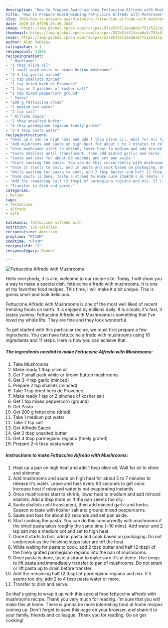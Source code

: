 ```yaml
---
description: "How to Prepare Award-winning Fettuccine Alfredo with Mushrooms"
title: "How to Prepare Award-winning Fettuccine Alfredo with Mushrooms"
slug: 7078-how-to-prepare-award-winning-fettuccine-alfredo-with-mushrooms
date: 2020-10-07T06:26:36.764Z
image: https://img-global.cpcdn.com/recipes/537e5fd513aea0a9/751x532cq70/fettuccine-alfredo-with-mushrooms-recipe-main-photo.jpg
thumbnail: https://img-global.cpcdn.com/recipes/537e5fd513aea0a9/751x532cq70/fettuccine-alfredo-with-mushrooms-recipe-main-photo.jpg
cover: https://img-global.cpcdn.com/recipes/537e5fd513aea0a9/751x532cq70/fettuccine-alfredo-with-mushrooms-recipe-main-photo.jpg
author: Alan Robbins
ratingvalue: 4.1
reviewcount: 31896
recipeingredient:
- " Mushrooms"
- "1 tbsp olive oil"
- "1 small pack white or brown button mushrooms"
- "3-4 tsp garlic minced"
- "2 tsp shallots minced"
- "1 tsp dried herb de Provence"
- "1 tsp or 2 pinches of kosher salt"
- "1 tsp mixed peppercorn ground"
- " Pasta"
- "200 g fettuccine dried"
- "1 medium pot water"
- "2 tsp salt"
- " Alfredo Sauce"
- "2 tbsp unsalted butter"
- "4 tbsp parmegiano regiano finely grated"
- "2-4 tbsp pasta water"
recipeinstructions:
- "Heat up a pan on high heat and add 1 tbsp olive oil. Wait for oil to shine and shimmer."
- "Add mushrooms and saute on high heat for about 5 to 7 minutes to release it&#39;s water. Leave and toss every 60 seconds to get color. Increase heat if released water is not evaporating instantly."
- "Once mushrooms start to shrink, lower heat to medium and add minced shallots. Add a tbsp more oil if the pan seems too dry."
- "Saute shallots until translucent, then add minced garlic and herbs. Season to taste with kosher salt and ground mixed peppercorns."
- "Saute and toss for about 60 seconds and set pan aside."
- "Start cooking the pasta. You can do this concurrently with mushrooms if the dried pasta takes roughly the same time (~10 mins). Add water and 2 tsp salt into a medium pot and set to high heat."
- "Once it starts to boil, add in pasta and cook based on packaging. Do not undercook as the finishing steps later are off the heat."
- "While waiting for pasta to cook, add 2 tbsp butter and half (2 tbsp) of the finely grated parmegiano regiano into the pan of mushrooms."
- "Once pasta is done, taste a strand to make sure it&#39;s al dente. Use tongs to lift pasta and immediately transfer to pan of mushrooms. Do not strain or lift pasta up to drain before transfer."
- "Add the remaining half (2 tbsp) of parmegiano regiano and mix. If it seems too dry, add 2 to 4 tbsp pasta water or more."
- "Transfer to dish and serve."
categories:
- Recipe
tags:
- fettuccine
- alfredo
- with

katakunci: fettuccine alfredo with 
nutrition: 179 calories
recipecuisine: American
preptime: "PT35M"
cooktime: "PT43M"
recipeyield: "2"
recipecategory: Dinner

---
```



![Fettuccine Alfredo with Mushrooms](https://img-global.cpcdn.com/recipes/537e5fd513aea0a9/751x532cq70/fettuccine-alfredo-with-mushrooms-recipe-main-photo.jpg)

Hello everybody, it is Jim, welcome to our recipe site. Today, I will show you a way to make a special dish, fettuccine alfredo with mushrooms. It is one of my favorites food recipes. This time, I will make it a bit unique. This is gonna smell and look delicious.



Fettuccine Alfredo with Mushrooms is one of the most well liked of recent trending foods on earth. It is enjoyed by millions daily. It is simple, it's fast, it tastes yummy. Fettuccine Alfredo with Mushrooms is something that I've loved my whole life. They are fine and they look wonderful.


To get started with this particular recipe, we must first prepare a few ingredients. You can have fettuccine alfredo with mushrooms using 16 ingredients and 11 steps. Here is how you can achieve that.

<!--inarticleads1-->

##### The ingredients needed to make Fettuccine Alfredo with Mushrooms:

1. Take  Mushrooms
1. Make ready 1 tbsp olive oil
1. Get 1 small pack white or brown button mushrooms
1. Get 3-4 tsp garlic (minced)
1. Prepare 2 tsp shallots (minced)
1. Take 1 tsp dried herb de Provence
1. Make ready 1 tsp or 2 pinches of kosher salt
1. Get 1 tsp mixed peppercorn (ground)
1. Get  Pasta
1. Get 200 g fettuccine (dried)
1. Take 1 medium pot water
1. Take 2 tsp salt
1. Get  Alfredo Sauce
1. Get 2 tbsp unsalted butter
1. Get 4 tbsp parmegiano regiano (finely grated)
1. Prepare 2-4 tbsp pasta water




<!--inarticleads2-->

##### Instructions to make Fettuccine Alfredo with Mushrooms:

1. Heat up a pan on high heat and add 1 tbsp olive oil. Wait for oil to shine and shimmer.
1. Add mushrooms and saute on high heat for about 5 to 7 minutes to release it&#39;s water. Leave and toss every 60 seconds to get color. Increase heat if released water is not evaporating instantly.
1. Once mushrooms start to shrink, lower heat to medium and add minced shallots. Add a tbsp more oil if the pan seems too dry.
1. Saute shallots until translucent, then add minced garlic and herbs. Season to taste with kosher salt and ground mixed peppercorns.
1. Saute and toss for about 60 seconds and set pan aside.
1. Start cooking the pasta. You can do this concurrently with mushrooms if the dried pasta takes roughly the same time (~10 mins). Add water and 2 tsp salt into a medium pot and set to high heat.
1. Once it starts to boil, add in pasta and cook based on packaging. Do not undercook as the finishing steps later are off the heat.
1. While waiting for pasta to cook, add 2 tbsp butter and half (2 tbsp) of the finely grated parmegiano regiano into the pan of mushrooms.
1. Once pasta is done, taste a strand to make sure it&#39;s al dente. Use tongs to lift pasta and immediately transfer to pan of mushrooms. Do not strain or lift pasta up to drain before transfer.
1. Add the remaining half (2 tbsp) of parmegiano regiano and mix. If it seems too dry, add 2 to 4 tbsp pasta water or more.
1. Transfer to dish and serve.




So that's going to wrap it up with this special food fettuccine alfredo with mushrooms recipe. Thank you very much for reading. I'm sure that you will make this at home. There is gonna be more interesting food at home recipes coming up. Don't forget to save this page on your browser, and share it to your family, friends and colleague. Thank you for reading. Go on get cooking!
